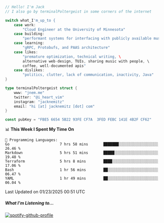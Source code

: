 ```go
// Hello! I'm Jack
// I also go by terminalPoltergeist in some corners of the internet

switch what_I'm_up_to {
    case work:
        "Cloud Engineer at the University of Minnesota"
    case building:
        "performant systems for interfacing with publicly available music datasets"
    case learning:
        "gRPC, Protobufs, and PAAS architecture"
    case likes:
        "premature optimization, technical writing, \
        alternative web-design, TUIs, sharing music with people, \
        coffee, well-documented apis"
    case dislikes:
        "politics, clutter, lack of communication, inactivity, Java"
}

type terminalPoltergeist struct {
    www: "jnem.me"
    twitter: "@i_heart_vim"
    instagram: "jacknemitz"
    email: "hi [at] jacknemitz [dot] com"
}

const pubKey = "FBE5 6654 5B22 93FE CF7A  3FED FEBC 141E 4B2F CF62"
```

<!--START_SECTION:waka-->
📊 **This Week I Spent My Time On** 

```text
💬 Programming Languages: 
Go                       7 hrs 58 mins       ███████░░░░░░░░░░░░░░░░░░   26.46 % 
Markdown                 5 hrs 51 mins       █████░░░░░░░░░░░░░░░░░░░░   19.48 % 
Terraform                5 hrs 8 mins        ████░░░░░░░░░░░░░░░░░░░░░   17.06 % 
Bash                     1 hr 56 mins        ██░░░░░░░░░░░░░░░░░░░░░░░   06.47 % 
YAML                     1 hr 49 mins        ██░░░░░░░░░░░░░░░░░░░░░░░   06.04 % 
```


 Last Updated on 01/23/2025 00:51 UTC
<!--END_SECTION:waka-->

##### What I'm Listening to...

[![spotify-github-profile](https://jnem.me/listening-item?maxAge=2592000)](https://jnem.me/listening)

